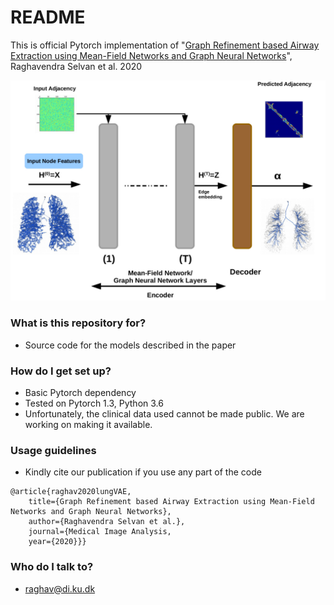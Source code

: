 # README #

This is official Pytorch implementation of 
"[Graph Refinement based Airway Extraction using Mean-Field Networks and Graph Neural Networks](https://arxiv.org/abs/1811.08674)", Raghavendra Selvan et al. 2020

![lotenet](graphRefine.png)
### What is this repository for? ###

* Source code for the models described in the paper

### How do I get set up? ###

* Basic Pytorch dependency
* Tested on Pytorch 1.3, Python 3.6 
* Unfortunately, the clinical data used cannot be made public. We are working on making it available. 

### Usage guidelines ###

* Kindly cite our publication if you use any part of the code
```
@article{raghav2020lungVAE,
 	title={Graph Refinement based Airway Extraction using Mean-Field Networks and Graph Neural Networks},
	author={Raghavendra Selvan et al.},
 	journal={Medical Image Analysis,
	year={2020}}}
```

### Who do I talk to? ###

* raghav@di.ku.dk


